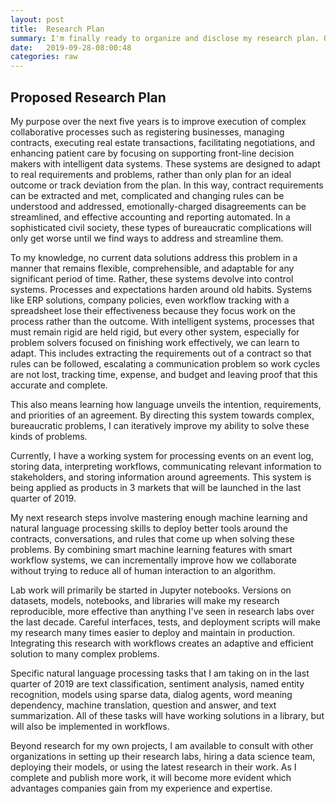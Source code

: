 ```yaml
---
layout: post
title:  Research Plan
summary: I'm finally ready to organize and disclose my research plan. Over the next 90 days, I am focusing on deploying natural language processing models to support general workflow enhancement tools.
date:   2019-09-28-08:00:48
categories: raw
---
```


## Proposed Research Plan

My purpose over the next five years is to improve execution of complex collaborative processes such as registering businesses, managing contracts, executing real estate transactions, facilitating negotiations, and enhancing patient care by focusing on supporting front-line decision makers with intelligent data systems. These systems are designed to adapt to real requirements and problems, rather than only plan for an ideal outcome or track deviation from the plan. In this way, contract requirements can be extracted and met, complicated and changing rules can be understood and addressed, emotionally-charged disagreements can be streamlined, and effective accounting and reporting automated. In a sophisticated civil society, these types of bureaucratic complications will only get worse until we find ways to address and streamline them.

To my knowledge, no current data solutions address this problem in a manner that remains flexible, comprehensible, and adaptable for any significant period of time. Rather, these systems devolve into control systems. Processes and expectations harden around old habits. Systems like ERP solutions, company policies, even workflow tracking with a spreadsheet lose their effectiveness because they focus work on the process rather than the outcome. With intelligent systems, processes that must remain rigid are held rigid, but every other system, especially for problem solvers focused on finishing work effectively, we can learn to adapt. This includes extracting the requirements out of a contract so that rules can be followed, escalating a communication problem so work cycles are not lost, tracking time, expense, and budget and leaving proof that this accurate and complete.

This also means learning how language unveils the intention, requirements, and priorities of an agreement. By directing this system towards complex, bureaucratic problems, I can iteratively improve my ability to solve these kinds of problems.

Currently, I have a working system for processing events on an event log, storing data, interpreting workflows, communicating relevant information to stakeholders, and storing information around agreements. This system is being applied as products in 3 markets that will be launched in the last quarter of 2019.

My next research steps involve mastering enough machine learning and natural language processing skills to deploy better tools around the contracts, conversations, and rules that come up when solving these problems. By combining smart machine learning features with smart workflow systems, we can incrementally improve how we collaborate without trying to reduce all of human interaction to an algorithm.

Lab work will primarily be started in Jupyter notebooks. Versions on datasets, models, notebooks, and libraries will make my research reproducible, more effective than anything I've seen in research labs over the last decade. Careful interfaces, tests, and deployment scripts will make my research many times easier to deploy and maintain in production. Integrating this research with workflows creates an adaptive and efficient solution to many complex problems.

Specific natural language processing tasks that I am taking on in the last quarter of 2019 are text classification, sentiment analysis, named entity recognition, models using sparse data, dialog agents, word meaning dependency, machine translation, question and answer, and text summarization. All of these tasks will have working solutions in a library, but will also be implemented in workflows.

Beyond research for my own projects, I am available to consult with other organizations in setting up their research labs, hiring a data science team, deploying their models, or using the latest research in their work. As I complete and publish more work, it will become more evident which advantages companies gain from my experience and expertise.

